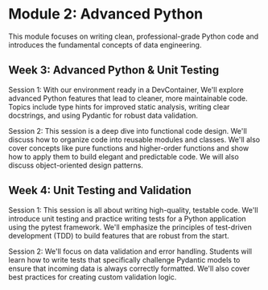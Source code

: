 # Module 2: Advanced Python

This module focuses on writing clean, professional-grade Python code and introduces the fundamental concepts of data engineering.


## Week 3: Advanced Python & Unit Testing

Session 1: With our environment ready in a DevContainer, We'll explore advanced Python features that lead to cleaner, more maintainable code. Topics include type hints for improved static analysis, writing clear docstrings, and using Pydantic for robust data validation.


Session 2: This session is a deep dive into functional code design. We'll discuss how to organize code into reusable modules and classes. We'll also cover concepts like pure functions and higher-order functions and show how to apply them to build elegant and predictable code. We will also discuss object-oriented design patterns.


## Week 4: Unit Testing and Validation

Session 1: This session is all about writing high-quality, testable code. We'll introduce unit testing and practice writing tests for a Python application using the pytest framework. We'll emphasize the principles of test-driven development (TDD) to build features that are robust from the start.

Session 2: We'll focus on data validation and error handling. Students will learn how to write tests that specifically challenge Pydantic models to ensure that incoming data is always correctly formatted. We'll also cover best practices for creating custom validation logic.
